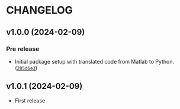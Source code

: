 # CHANGELOG



## v1.0.0 (2024-02-09)

### Pre release

* Initial package setup with translated code from Matlab to Python. ([`285d6e3`](https://github.com/pbrod/karney/commit/285d6e3e1062df3fa29ade430a22a731812c3d5a))


## v1.0.1 (2024-02-09)

* First release
